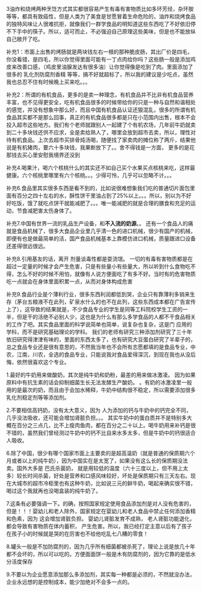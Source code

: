3油炸和烧烤两种烹饪方式其实都很容易产生有毒有害物质比如多环芳烃，杂环胺等等，都具有致癌性，但是人类为了美食是甘愿冒着生命危险的，油炸和烧烤食品的独特风味让人很难抗拒，就像我们一群学食品的明知道这些东西吃了不好依旧停不下手中的筷子。所以，适可而止，不必强迫自己原理这些美味，但是也不能放纵自己敞开了吃。

补充1：市面上出售的烤肠就是两块钱左右一根的那种脆皮肠，其出厂价是四毛，你没看错，是四毛，所以你觉得里面可能有一丁点肉给你吗？这些肠一般是添加鸡皮来改善口感，（鸡皮里油腺发达有很多油）让你觉得像是吃到了肉。里面添加了很多的 乳化剂防腐剂香精 等等，搞不好就超标了，所以我的建议是少吃点，虽然我也总忍不住有时候晚上买来吃。。。

补充2：所谓的有机食品，更多的是卖一种理念，有机食品并不比非有机食品营养丰富，也不见得更安全，吃有机食品很多的时候带给你的只是一种与自然和谐相处的感觉，并没有想象中那么好，而且中国有机食品认证还狠混乱，很多的所谓有机食品其实都不是那么回事，真正的有机食品很多都是只在小范围内出售，根本不会投入超市这些地方。我们有个老师就跟别人一起建了个有机农场，几年前牛奶就卖到二十多块钱还供不应求，全是卖给熟人了，哪里会放到超市去卖，所以，理性对待有机食品。上次去超市买排骨炖汤喝，随便找了家卖肉的摊位称了两斤，结果他说是有机猪肉，要六十多块钱，我果断放下了。。舍不得钱是一方面， 更多的是花那钱去买心里安慰我境界还没到

补充4.喝果汁，喝六个核桃什么的其实还不如自己买个水果买点核桃来吃，这样最健康。六个核桃里哪里有六个核桃。。。少得可怜，几乎可以忽略不计。。。

补充6.食品里其实很多东西是看不到的，比如说很难想象我们吃的普通切片面包里面有百分之四十左右的水，酥性饼干里油占到了25%以上。。。所以，别以为不好好吃饭，饿了就吃点饼干就能减肥了。。。唯一能减肥的就是合理的膳食和充足的运动，节食减肥害太伤身体了。

补充7.中国有世界一流的乳品生产设备，和**不入流的奶源**。。 还有一个食品人的痛就是食品机械了，很多大食品企业里几乎清一色的进口机械，很少有国产的机械，即便有也是做最简单的活，国产食品机械基本上靠模仿进口机械，质量跟进口设备还差得很远很远。

补充8.引用基友的话，离开 剂量谈毒性都是耍流氓。 一切的有毒有害物质都是在超过一定量的时候才会产生危害，只是有些量小有些量大，所以听到什么食物吃不得，怎么不好的时候不用怕，就像有人说方便面吃了有多不好。当时有的危害物质吃一点就会在身体里面积累一点，从而对身体构成危害

补充9.食品行业是个薄利行业，很多东西利润都低到哭，企业只有靠薄利多销来生存（茅台五粮液不在此列，矿泉水什么的也不在此列，这些东西成本都在广告宣传上了），这导致的结果就是，不少食品专业的学生是同等工科院校学生工资的一半，但是干的活绝不必别人少，这也是为什么有那么多学食品的人都不干食品相关的工作了吧。其实食品里面的科学说简单也简单，说复杂也复杂，这是门 应用的学科，而不是研究基础理论的学科。 我们的老师有研究三种添加剂研究了三十年依旧研究得津津有味的，里面的东西太多了，也有研究大豆蛋白研究了半辈子的，总之食品专业还是很有意思的，不然我当年也不会所有志愿都填的是食品专业，中农，江南，川农，全选的食品专业，只能说我对食品爱得深沉，到现在我也从没后悔，依然很喜欢这个专业。


1.最好的牛奶用来做酸奶，其次是纯牛奶和奶粉，最差的用来做冰激凌。 因为如果原料中有抗生素的话会抑制细菌生长无法发酵生产酸奶。 。有奶的冰激凌里一般用的是最次的奶，而且由于会加水稀释，牛奶中结构很不稳定，所以需要添加很多乳化剂稳定剂等等添加剂。

2.不要相信高钙奶，没有太大意义，因为 人为添加的钙与牛奶中的钙完全不同，几乎没法吸收，还可能会增加肾脏负担。。。 其实牛奶中的蛋白质并不是特别多大概在百分之三点几，比不上瘦肉鱼肉，都在百分之二十以上。喝牛奶用来补钙是很不错的，虽然我们曾经测过牛奶中的钙不比自来水多太多，但是牛奶中的钙很适合人吸收。

6.除了中国，很少有哪个国家市面上主要卖的是超高温奶（就是普通的保质期六个月或者以上的纯牛奶），因为中国实在是太宽了，如果没有这么长的保质期没法卖。国外大多是 巴氏杀菌奶， 就是用较低的温度（六十三度以上，但不用上太多）较长时间杀菌，好处是营养和口感风味较好，坏处是保质期只有三天左右。现在大城市的超市冷柜里也有这种牛奶，比如说三元的鲜牛奶，喝起来确实很不错，喝过这个我就再也没喝盒装的纯牛奶了。

7.这条有必要强调一下。的确，按照国家规定使用食品添加剂是对人没有危害的，但是！！！婴幼儿和老人除外，国家规定在婴幼儿和老人食品中禁止任何添加香精和色素，因为 这会增加肾脏负担。 婴幼儿肾脏发育不成熟， 老人肾脏功能退化，都会导致有害物质在体内蓄积， 产生危害。所以，我已经打定主意以后有了孩子在孩子小的时候就是哭的在厉害也不给他吃乱七八糟的零食！

8.罐头一般是不加防腐剂的，因为几乎所有细菌都被杀死了，理论上说是放几十年都不会坏的，所以可以吃的。方便面面饼一般是木有防腐剂的，因为它靠的是低水分活度保存


9.不要以为企业愿意添加那么多添加剂，其实每一种都是必须的，不然就没办法，企业永远想的是控制成本，能少加绝对不会多一点的。

